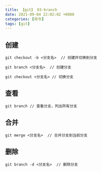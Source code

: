 ```yaml
---
title: 【git】 03-branch
date: 2021-09-04 22:02:02 +0800
categories: [命令]
tags: [git]
---
```

## 创建
    git checkout -b <分支名>  // 创建并切换到分支
    
    git branch <分支名>  // 创建分支
    
    git checkout <分支名> // 切换分支

## 查看

    git branch // 查看分支，列出所有分支

## 合并

    git merge <分支名>  // 合并分支到当前分支

## 删除

    git branch -d <分支名>  // 删除分支

